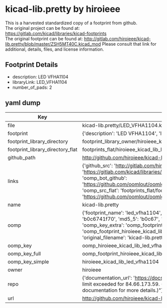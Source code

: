 # kicad-lib.pretty by hiroieee  
This is a harvested standardized copy of a footprint from github.  
The original project can be found at:  
https://gitlab.com/kicad/libraries/kicad-footprints  
The original footprint can be found at:
http://gitlab.com/hiroieee/kicad-lib.pretty/blob/master/ZSH5MT40C.kicad_mod
Please consult that link for additional, details, files, and license information.  
## Footprint Details
* description: LED VFHA1104  
* libraryLink: LED_VFHA1104  
* number_of_pads: 2  
## yaml dump  
| Key | Value |  
| --- | --- |  
| file | kicad-lib.pretty/LED_VFHA1104.kicad_mod |  
| footprint | {'description': 'LED VFHA1104', 'libraryLink': 'LED_VFHA1104', 'number_of_pads': 2} |  
| footprint_library_directory | footprint_library_owner/hiroieee_kicad-lib.pretty |  
| footprint_library_directory_flat | footprints_flat/hiroieee_kicad_lib_led_vfha1104/working |  
| github_path | http://github.com/hiroieee/kicad-lib.pretty/blob/master/LED_VFHA1104.kicad_mod |  
| links | {'github_src': 'http://gitlab.com/hiroieee/kicad-lib.pretty/blob/master/ZSH5MT40C.kicad_mod', 'github_src_repo': 'https://gitlab.com/kicad/libraries/kicad-footprints', 'oomp_bot': 'footprints/hiroieee_kicad_lib_led_vfha1104/working', 'oomp_bot_github': 'https://github.com/oomlout/oomlout_oomp_footprint_bot/tree/main/footprints/hiroieee_kicad_lib_led_vfha1104/working', 'oomp_src_flat': 'footprints_flat/footprints_flat/hiroieee_kicad_lib_led_vfha1104/working', 'oomp_src_flat_github': 'https://github.com/oomlout/oomlout_oomp_footprint_src/tree/main/footprints_flat/hiroieee_kicad_lib_led_vfha1104/working'} |  
| name | kicad-lib.pretty |  
| oomp | {'footprint_name': 'led_vfha1104', 'library_name': 'kicad_lib', 'md5': 'b0c6741f7079cd08d8526aee0627b0a0', 'md5_10': 'b0c6741f70', 'md5_5': 'b0c67', 'md5_6': 'b0c674', 'oomp_key': 'oomp_hiroieee_kicad_lib_led_vfha1104', 'oomp_key_extra': 'oomp_footprint_hiroieee_kicad_lib_led_vfha1104', 'oomp_key_full': 'oomp_footprint_hiroieee_kicad_lib_led_vfha1104_b0c674', 'oomp_key_simple': 'hiroieee_kicad_lib_led_vfha1104', 'original_filename': 'kicad-lib.pretty/LED_VFHA1104.kicad_mod', 'owner_name': 'hiroieee'} |  
| oomp_key | oomp_hiroieee_kicad_lib_led_vfha1104 |  
| oomp_key_full | oomp_footprint_hiroieee_kicad_lib_led_vfha1104 |  
| oomp_key_simple | hiroieee_kicad_lib_led_vfha1104 |  
| owner | hiroieee |  
| repo | {'documentation_url': 'https://docs.github.com/rest/overview/resources-in-the-rest-api#rate-limiting', 'message': "API rate limit exceeded for 84.66.173.59. (But here's the good news: Authenticated requests get a higher rate limit. Check out the documentation for more details.)"} |  
| url | http://github.com/hiroieee/kicad-lib.pretty |  

